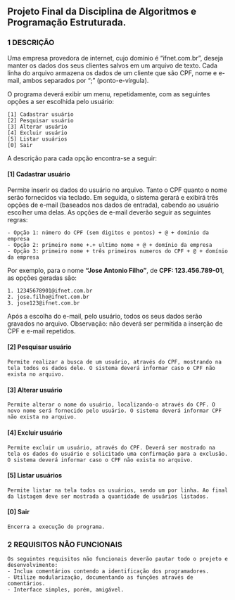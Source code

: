 ## Projeto Final da Disciplina de Algoritmos e Programação Estruturada.


### 1 DESCRIÇÃO

Uma empresa provedora de internet, cujo domínio é “ifnet.com.br”, deseja manter os dados dos seus clientes salvos em um arquivo de texto. Cada linha do arquivo armazena os dados de um cliente que são CPF, nome e e-mail, ambos separados por “;” (ponto-e-vírgula).

O programa deverá exibir um menu, repetidamente, com as seguintes opções a ser escolhida pelo usuário:

	[1] Cadastrar usuário
	[2] Pesquisar usuário
	[3] Alterar usuário
	[4] Excluir usuário
	[5] Listar usuários
	[0] Sair

A descrição para cada opção encontra-se a seguir:

#### [1] Cadastrar usuário

Permite inserir os dados do usuário no arquivo. Tanto o CPF quanto o nome serão fornecidos via teclado. Em seguida, o sistema gerará e exibirá três opções de e-mail (baseados nos dados de entrada), cabendo ao usuário escolher uma delas. As opções de e-mail deverão seguir as seguintes regras:

	- Opção 1: número do CPF (sem digitos e pontos) + @ + domínio da empresa
	- Opção 2: primeiro nome +.+ ultimo nome + @ + domínio da empresa
	- Opção 3: primeiro nome + três primeiros numeros do CPF + @ + domínio da empresa

Por exemplo, para o nome **“Jose Antonio Filho”**, de **CPF: 123.456.789-01**, as opções geradas são:

	1. 12345678901@ifnet.com.br
	2. jose.filho@ifnet.com.br
	3. jose123@ifnet.com.br

Após a escolha do e-mail, pelo usuário, todos os seus dados serão gravados no arquivo.
Observação: não deverá ser permitida a inserção de CPF e e-mail repetidos.

#### [2] Pesquisar usuário

	Permite realizar a busca de um usuário, através do CPF, mostrando na tela todos os dados dele. O sistema deverá informar caso o CPF não exista no arquivo.

#### [3] Alterar usuário
	
	Permite alterar o nome do usuário, localizando-o através do CPF. O novo nome será fornecido pelo usuário. O sistema deverá informar CPF não exista no arquivo.

#### [4] Excluir usuário

	Permite excluir um usuário, através do CPF. Deverá ser mostrado na tela os dados do usuário e solicitado uma confirmação para a exclusão. O sistema deverá informar caso o CPF não exista no arquivo.

#### [5] Listar usuários
	Permite listar na tela todos os usuários, sendo um por linha. Ao final da listagem deve ser mostrada a quantidade de usuários listados.

#### [0] Sair
	Encerra a execução do programa.


### 2 REQUISITOS NÃO FUNCIONAIS
	Os seguintes requisitos não funcionais deverão pautar todo o projeto e desenvolvimento: 
	- Inclua comentários contendo a identificação dos programadores.
	- Utilize modularização, documentando as funções através de comentários.
	- Interface simples, porém, amigável.